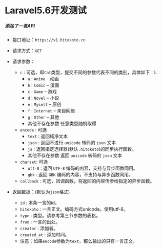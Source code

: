 # Laravel5.6开发测试

##### 添加了一言API

* 接口地址：`https://v1.hitokoto.cn`
* 请求方式：`GET`
* 请求参数：
    * `c` : 可选，即`Cat`类型，提交不同的参数代表不同的类别，具体如下：L
        * `a`	:   `Anime` - 动画
        * `b`	:   `Comic` – 漫画
        * `c`	:   `Game` – 游戏
        * `d`	:   `Novel` – 小说
        * `e`	:   `Myself` – 原创
        * `f`	:   `Internet` – 来自网络
        * `g`	:   `Other` – 其他
        * 其他不存在参数	任意类型随机取得
    * `encode` : 可选
        * `text` :    返回纯净文本
        * `json` :	返回不进行 `unicode` 转码的 `json` 文本
        * `js`   :	返回指定选择器(默认`.hitokoto`)的同步执行函数。
        * 其他不存在参数	返回 `unicode` 转码的 `json` 文本
    * `charset`: 可选
        * `utf-8`	: 返回 `UTF-8` 编码的内容，支持与异步函数同用。
        * `gbk`	: 返回 `GBK` 编码的内容，不支持与异步函数同用。 
    * `callback` : 可选，回调函数，将返回的内容传参给指定的异步函数。
    
* 返回数据：(默认为`json`格式)
    * `id`	        :    本条一言的id。
    * `hitokoto`    :   一言正文。编码方式unicode。使用utf-8。
    * `type`	    :   类型。请参考第三节参数的表格。
    * `from`	    :   一言的出处。
    * `creator`	    :   添加者。
    * `created_at`	:   添加时间。
    * 注意：如果`encode`参数为`text`，那么输出的只有一言正文。